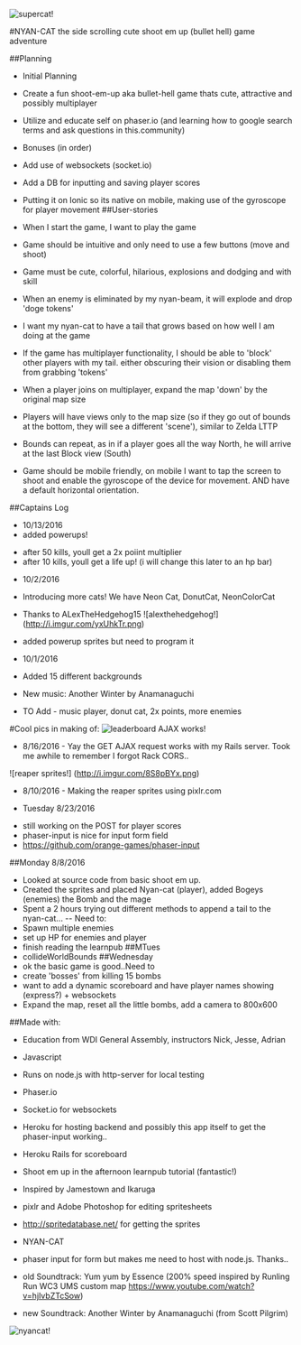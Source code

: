 ![supercat!](http://i.imgur.com/wRx0njy.gif)

#NYAN-CAT the side scrolling cute shoot em up (bullet hell) game adventure


##Planning
- Initial Planning
* Create a fun shoot-em-up aka bullet-hell game thats cute, attractive and possibly multiplayer

* Utilize and educate self on phaser.io (and learning how to google search terms and ask questions in this.community)

- Bonuses (in order)

* Add use of websockets (socket.io)

* Add a DB for inputting and saving player scores

* Putting it on Ionic so its native on mobile, making use of the gyroscope for player movement
##User-stories
* When I start the game, I want to play the game

* Game should be intuitive and only need to use a few buttons (move and shoot)

* Game must be cute, colorful, hilarious, explosions and dodging and with skill

* When an enemy is eliminated by my nyan-beam, it will explode and drop 'doge tokens'

* I want my nyan-cat to have a tail that grows based on how well I am doing at the game

* If the game has multiplayer functionality, I should be able to 'block' other players with my tail. either obscuring their vision or disabling them from grabbing 'tokens'

* When a player joins on multiplayer, expand the map 'down' by the original map size

* Players will have views only to the map size (so if they go out of bounds at the bottom, they will see a different 'scene'), similar to Zelda LTTP

* Bounds can repeat, as in if a player goes all the way North, he will arrive at the last Block view (South)

* Game should be mobile friendly, on mobile I want to tap the screen to shoot and enable the gyroscope of the device for movement. AND have a default horizontal orientation.

##Captains Log
- 10/13/2016
- added powerups!
* after 50 kills, youll get a 2x poiint multiplier
* after 10 kills, youll get a life up! (i will change this later to an hp bar)
- 10/2/2016
- Introducing more cats! We have Neon Cat, DonutCat, NeonColorCat
- Thanks to ALexTheHedgehog15
![alexthehedgehog!] (http://i.imgur.com/yxUhkTr.png)
- added powerup sprites but need to program it

- 10/1/2016
- Added 15 different backgrounds
- New music: Another Winter by Anamanaguchi

- TO Add - music player, donut cat, 2x points, more enemies

#Cool pics in making of:
![leaderboard AJAX works!](http://i.imgur.com/hjndGSH.png)
- 8/16/2016 - Yay the GET AJAX request works with my Rails server. Took me awhile to remember I forgot Rack CORS..

![reaper sprites!] (http://i.imgur.com/8S8pBYx.png)
- 8/10/2016 - Making the reaper sprites using pixlr.com

- Tuesday 8/23/2016
* still working on the POST for player scores
* phaser-input is nice for input form field
* https://github.com/orange-games/phaser-input

##Monday 8/8/2016
* Looked at source code from basic shoot em up.
* Created the sprites and placed Nyan-cat (player), added Bogeys (enemies) the Bomb and the mage
* Spent a 2 hours trying out different methods to append a tail to the nyan-cat...
-- Need to:
* Spawn multiple enemies
* set up HP for enemies and player
* finish reading the learnpub
##MTues
* collideWorldBounds
##Wednesday
* ok the basic game is good..Need to
* create 'bosses' from killing 15 bombs
* want to add a dynamic scoreboard and have player names showing (express?) + websockets
* Expand the map, reset all the little bombs, add a camera to 800x600




##Made with:
- Education from WDI General Assembly, instructors Nick, Jesse, Adrian
- Javascript
- Runs on node.js with http-server for local testing
- Phaser.io
- Socket.io for websockets
- Heroku for hosting backend and possibly this app itself to get the phaser-input working..
- Heroku Rails for scoreboard
- Shoot em up in the afternoon learnpub tutorial (fantastic!)
- Inspired by Jamestown and Ikaruga
- pixlr and Adobe Photoshop for editing spritesheets
- http://spritedatabase.net/ for getting the sprites
- NYAN-CAT

- phaser input for form but makes me need to host with node.js. Thanks..


- old Soundtrack: Yum yum by Essence (200% speed inspired by Runling Run WC3 UMS  custom map https://www.youtube.com/watch?v=hjIvbZTcSow)
- new Soundtrack: Another Winter by Anamanaguchi (from Scott Pilgrim)


![nyancat!](http://i.imgur.com/64eW42B.png)
